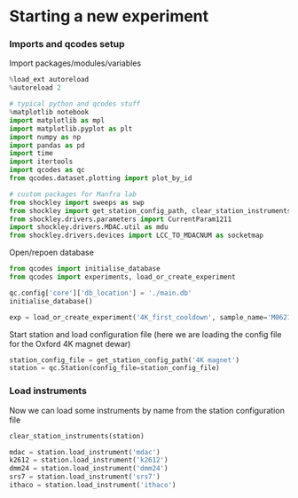 # Starting a new experiment

### Imports and qcodes setup

Import packages/modules/variables

```python
%load_ext autoreload
%autoreload 2

# typical python and qcodes stuff
%matplotlib notebook
import matplotlib as mpl
import matplotlib.pyplot as plt
import numpy as np
import pandas as pd
import time
import itertools
import qcodes as qc
from qcodes.dataset.plotting import plot_by_id

# custom packages for Manfra lab
from shockley import sweeps as swp
from shockley import get_station_config_path, clear_station_instruments
from shockley.drivers.parameters import CurrentParam1211
import shockley.drivers.MDAC.util as mdu
from shockley.drivers.devices import LCC_TO_MDACNUM as socketmap
```

Open/repoen database

```python
from qcodes import initialise_database
from qcodes import experiments, load_or_create_experiment

qc.config['core']['db_location'] = './main.db'
initialise_database()

exp = load_or_create_experiment('4K_first_cooldown', sample_name='M0621191E')
```

Start station and load configuration file (here we are loading the config file for the Oxford 4K magnet dewar)

```python
station_config_file = get_station_config_path('4K magnet')
station = qc.Station(config_file=station_config_file)
```

### Load instruments

Now we can load some instruments by name from the station configuration file

```python
clear_station_instruments(station)

mdac = station.load_instrument('mdac')
k2612 = station.load_instrument('k2612')
dmm24 = station.load_instrument('dmm24')
srs7 = station.load_instrument('srs7')
ithaco = station.load_instrument('ithaco')
```
